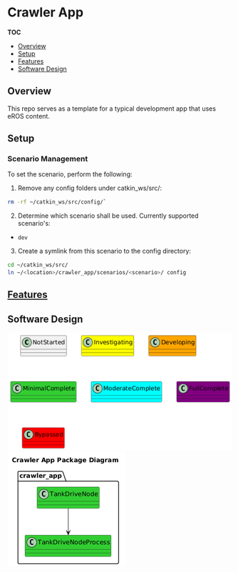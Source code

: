 # Crawler App
__TOC__
- [Overview](#overview)
- [Setup](#setup)
- [Features](#features)
- [Software Design](#software-design)

## Overview
This repo serves as a template for a typical development app that uses eROS content.

## Setup
### Scenario Management
To set the scenario, perform the following:
1. Remove any config folders under catkin_ws/src/:
```bash
rm -rf ~/catkin_ws/src/config/`
```

2. Determine which scenario shall be used.  Currently supported scenario's:
- `dev`

3. Create a symlink from this scenario to the config directory:
```bash
cd ~/catkin_ws/src/
ln ~/<location>/crawler_app/scenarios/<scenario>/ config
```

## [Features](doc/Features/Features.md)

## Software Design
![](doc/output/Legend.png)
![](doc/output/CrawlerAppPackageDiagram.png)